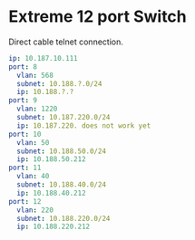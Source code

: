 # Extreme 12 port Switch

Direct cable telnet connection.

```yaml
ip: 10.187.10.111
port: 8
  vlan: 568
  subnet: 10.188.?.0/24
  ip: 10.188.?.?
port: 9
  vlan: 1220
  subnet: 10.187.220.0/24
  ip: 10.187.220. does not work yet
port: 10
  vlan: 50
  subnet: 10.188.50.0/24
  ip: 10.188.50.212
port: 11
  vlan: 40
  subnet: 10.188.40.0/24
  ip: 10.188.40.212
port: 12
  vlan: 220
  subnet: 10.188.220.0/24
  ip: 10.188.220.212
```
